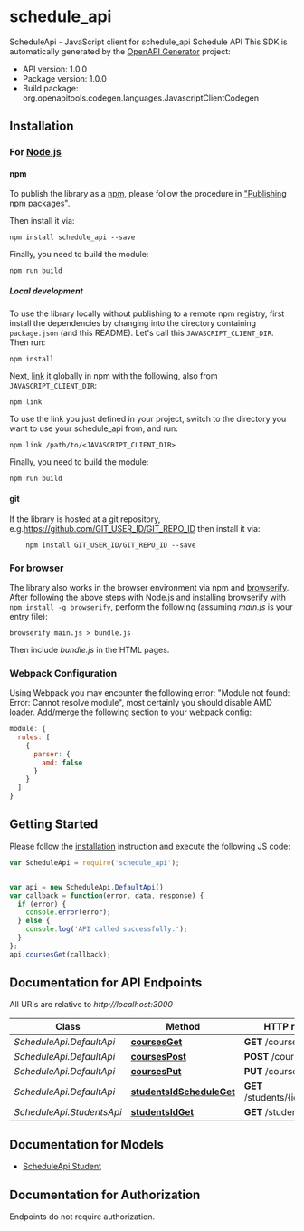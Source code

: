 # schedule_api

ScheduleApi - JavaScript client for schedule_api
Schedule API
This SDK is automatically generated by the [OpenAPI Generator](https://openapi-generator.tech) project:

- API version: 1.0.0
- Package version: 1.0.0
- Build package: org.openapitools.codegen.languages.JavascriptClientCodegen

## Installation

### For [Node.js](https://nodejs.org/)

#### npm

To publish the library as a [npm](https://www.npmjs.com/), please follow the procedure in ["Publishing npm packages"](https://docs.npmjs.com/getting-started/publishing-npm-packages).

Then install it via:

```shell
npm install schedule_api --save
```

Finally, you need to build the module:

```shell
npm run build
```

##### Local development

To use the library locally without publishing to a remote npm registry, first install the dependencies by changing into the directory containing `package.json` (and this README). Let's call this `JAVASCRIPT_CLIENT_DIR`. Then run:

```shell
npm install
```

Next, [link](https://docs.npmjs.com/cli/link) it globally in npm with the following, also from `JAVASCRIPT_CLIENT_DIR`:

```shell
npm link
```

To use the link you just defined in your project, switch to the directory you want to use your schedule_api from, and run:

```shell
npm link /path/to/<JAVASCRIPT_CLIENT_DIR>
```

Finally, you need to build the module:

```shell
npm run build
```

#### git

If the library is hosted at a git repository, e.g.https://github.com/GIT_USER_ID/GIT_REPO_ID
then install it via:

```shell
    npm install GIT_USER_ID/GIT_REPO_ID --save
```

### For browser

The library also works in the browser environment via npm and [browserify](http://browserify.org/). After following
the above steps with Node.js and installing browserify with `npm install -g browserify`,
perform the following (assuming *main.js* is your entry file):

```shell
browserify main.js > bundle.js
```

Then include *bundle.js* in the HTML pages.

### Webpack Configuration

Using Webpack you may encounter the following error: "Module not found: Error:
Cannot resolve module", most certainly you should disable AMD loader. Add/merge
the following section to your webpack config:

```javascript
module: {
  rules: [
    {
      parser: {
        amd: false
      }
    }
  ]
}
```

## Getting Started

Please follow the [installation](#installation) instruction and execute the following JS code:

```javascript
var ScheduleApi = require('schedule_api');


var api = new ScheduleApi.DefaultApi()
var callback = function(error, data, response) {
  if (error) {
    console.error(error);
  } else {
    console.log('API called successfully.');
  }
};
api.coursesGet(callback);

```

## Documentation for API Endpoints

All URIs are relative to *http://localhost:3000*

Class | Method | HTTP request | Description
------------ | ------------- | ------------- | -------------
*ScheduleApi.DefaultApi* | [**coursesGet**](docs/DefaultApi.md#coursesGet) | **GET** /courses/ | 
*ScheduleApi.DefaultApi* | [**coursesPost**](docs/DefaultApi.md#coursesPost) | **POST** /courses/ | 
*ScheduleApi.DefaultApi* | [**coursesPut**](docs/DefaultApi.md#coursesPut) | **PUT** /courses/ | 
*ScheduleApi.DefaultApi* | [**studentsIdScheduleGet**](docs/DefaultApi.md#studentsIdScheduleGet) | **GET** /students/{id}/schedule | 
*ScheduleApi.StudentsApi* | [**studentsIdGet**](docs/StudentsApi.md#studentsIdGet) | **GET** /students/{id} | 


## Documentation for Models

 - [ScheduleApi.Student](docs/Student.md)


## Documentation for Authorization

Endpoints do not require authorization.

